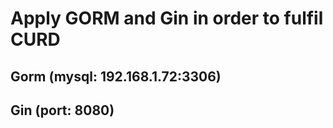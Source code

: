 # Apply GORM and Gin in order to fulfil CURD

## Gorm (mysql: 192.168.1.72:3306)

## Gin (port: 8080)